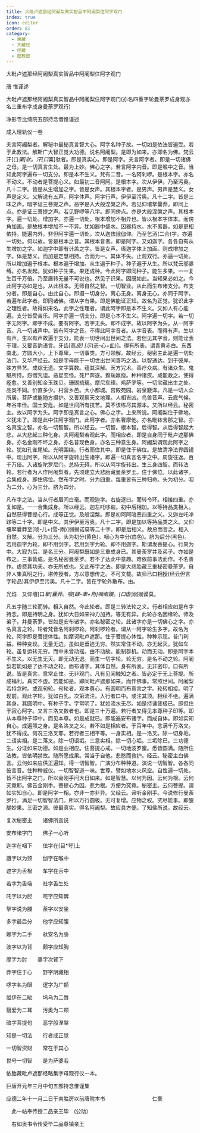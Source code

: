 ```yaml
---
title: 大毗卢遮那经阿阇梨真实智品中阿阇梨住阿字观门
index: true
icon: editor
order: 81
category:
  - 佛藏
  - 大藏经
  - 经藏
  - 密教部
---
```


  大毗卢遮那经阿阇梨真实智品中阿阇梨住阿字观门  

唐 惟谨述  

大毗卢遮那经阿阇梨真实智品中阿阇梨住阿字观门(亦名四重字轮曼荼罗成身观亦名三重布字成身曼荼罗观行)  

净影寺比绮院五部持念僧惟谨述  

成入理轨仪一卷  

夫言阿阇梨者。解秘中最秘真言智大心。阿字名种子故。一切如是依法皆遍受。若于此教法。解斯广大智正觉大功德。说名阿阇梨。是即为如来。亦即名为佛。梵云汗[口*栗]驮。汗[口*栗]驮者。即是真实心。即是阿字。夫言阿字者。即是一切诸佛之母。是一切真言生处。最为上妙。佛心之字。若言阿字内音。即是喉中之音。当知此阿字遍布一切支分。即是本不生义。梵有二音。一名阿刹啰。是根本字。亦名不动义。不动者是菩提心义。如最初二音阿阿。是根本字。次从伊伊。乃至污奥。凡十二字。皆是从生增加之字。皆是女声。其根本字者。是男声。男声是慧义。女声是定义。又解说有五声。阿字体声。阿字行声。伊伊至污奥。凡十二字。皆是三昧之声。暗字证三菩提之声。恶字是入大般涅槃之声。若见仰壤拏曩莽。即同上点。亦是证三菩提之声。若见野啰等八字。即同傍点。亦是大般涅槃之声。其根本字。遍一切处。增加字。亦遍一切处。根本增加不相异也。皆以根本字体本。而傍角加画。是故根本增加不一不异。犹如器中盛水。因器持水。水不离器。如是更相依持。能遍内外。非但阿字遍一切处。次从迦佉誐伽仰。乃至乞洒(二合)字。亦遍一切处。何以故。皆是根本之音。其根本音者。即是阿字。又如迦字。各各自有从生增加之字。如迦字中即有计盖之字。皆是女声。缘迦字体上加画。则成增加之字。体是慧义。而加是定慧相持。合而为一。其体不失。止观双行。亦遍一切处。所以增加遍于根本。根本遍于增加。从生遍于种子。种子遍于从生。所以梵云邬婆缚。亦名发起。犹如种子生果。果还成种。今此阿字即同种子。能生多果。一一复生百千万倍。乃至展转无量不可说也。然见子识果。因既如此。当知果必如之。今此阿字亦如是也。从此根本。无师自然之智。一切智业。从此而生布诸支分。布支分者。即是自心。由此自心。即摄一切身分。离心无身。离身无心。亦同于阿字。若遍布此字者。即同诸佛。谓从字有果。即是佛能证正知。故名为正觉。犹识此字之理性者。故得如来名。此字之性理者。谓此阿字即是本不生义。又如人有心能遍。支分皆受苦乐。阿字亦遍一切支分。即是心本不生义。阿字遍一切字。若一切字无阿字。即字不成。要有阿字。若字无头。即不成字。故以阿字为头。从一阿字音。凡一切诸声中。皆有阿字之音。不得此阿字音者。从字音表。而得有声。生以有声。生以有声故遍于支分。能表一切世间出世间之法。若但见其字音。则能诠表于理。又要音韵语言。牙齿[高*皮] [示*(恙-心+皿)]。得有所表。谓青黄赤白。东西南北。方圆大小。上下尊卑。一切事类。方可领解。故经云。秘密主此是遍一切处法门。又华严经云。如是字母能于一切世出世间善巧之法。以智通达。到于彼岸。殊方异艺。成综无遗。文字算数。蕴其深解。医方咒术。善疗众病。有诸众生。鬼魅所持。怨憎咒诅。恶星变怪。死尸奔逐。癫痫羸瘦。种种诸疾。咸能救之。使得痊愈。又善别知金玉珠贝。珊瑚琉璃。摩尼车璖。鸡萨罗等。一切宝藏出生之处。品类不同。价直多少。村营乡邑。大小都城。宫殿苑园。岩泉籔泽。凡是一切人众所居。菩萨或能随方摄护。又善观察天文地理。人相吉凶。鸟兽音声。云霞气候。年谷丰俭。国土安危。如是世间所有技艺。莫不该练尽其源本。又所以经云。秘密主。故以阿字为头。阿字即是真言之心。佛心之字。上来所说。阿阇梨住于佛地。义犹未了。即是此中住阿字观门。此阿字者。亦名奢摩他。亦名毗钵舍那之智。亦名真宝之智。亦名一切智智。所以经云。一切智。根本智。后得智。从后得智起大悲。从大悲起三种化身。夫阿阇梨若观此字。而相应者。即是自身同于毗卢遮那佛身。亦名金刚不坏之身。亦名普现色身。亦名三种意生身。阿阇梨谓观此阿字之轮。犹如孔雀尾轮。光明围绕。行者而住其中。即是住于佛位。是故清净法界圆镜中。现出阿字。所以从阿字旋转出生诸字。即遍一切真言名字之中。周旋往返。百千万倍。入诸旋陀罗尼门。总持无碍。所以从阿字旋转出。生三身四智。而转法轮。若行者为人作阿阇梨者。先须建立大悲胎藏曼荼罗王。住于佛位。以此诸字。合集成身。即住佛位。然布字之时。分为四重。每重皆有三种归命。头为初分。咽为二分。心为三分。脐为四分。  

凡布字之法。当从行者眉间白毫。而观迦字。右旋逐曰。而转令环。相接四重。亦复如是。一一合集成身。所以经云。迦左吒哆跛。初中后相加。以等持品类相入。自然获得菩提心行。成等正觉。及般涅槃。即是初阿阿暗恶四重之义。又迦左吒哆跢等二十字。即是中义。其伊伊至污奥。凡十二字。即是加以等持品类之义。又仰壤拏曩莽至[唬-儿+(雪-雨)]弱搦诺莫等二十字。即是后相义。故总而言之。相入自然。又解。分为三分。头为初分(黄色)。咽心为中分(白色)。脐为后分(黑色)。若用迦字为轮。即不用剑字。若用剑字为轮。即不用迦字。斯谓发菩提心。行果为中。大寂为后。是名三分。阿阇梨既如是三重成身已。其曼荼罗并及弟子。亦如是布之。三事皆成。是名秘密曼荼罗。若不了达此中意趣。难依前事法而作。不名善作。虚费其功夫。亦无所成也。又此布字之法。即是大悲胎藏三重秘密曼荼罗。自非人集真明之行。堪传授者。方以意想传之。不可文载。故师已口相授(经云但言字轮品)其伊伊至污奥。凡十二字。皆在字轮外散布。由。  

光焰　又仰壤[口*拏]曩莽。噞[肆-聿+角]喃南鑁。[口*虐]弱搦谟莫。  

凡五字随三轮而转。相入自然。今此轮者。即是三转法轮之义。行者相应如是布字持念。即是持明之身。犹如大日如来神力加持。等无有异。此轮亦名因缘轮。师及弟子。并曼荼罗。皆如是安布诸字。亦名秘密之轮。此诸字亦是一切佛心之字。亦名真言之轮。轮者梵音名阿刹啰轮。阿刹啰轮者。谓从一阿字轮生多字。故名为轮。阿字即是菩提体性。如摩诃毗卢遮那。住于菩提心体性。种种示现。普门利益。种种变现。无量无边。虽如是垂迹无穷。然实常住不动。亦无起灭。犹如车轮。虽复运转无穷。而中未曾动摇。由不动故。能制群机。动而无动。即是阿字本不生义。以无生无灭。即无动无退。而生一切字轮。轮无穷。是名不动之轮。阿阇梨若能如是了达不动之轮。而布诸字。其体自然。身有所表。无非密印。口有所说。皆是真言。意常止住。无非观门。凡有见闻触知之者。皆必定于无上菩提。所成福利。真实不虚。若能如是。即同毗卢遮那如来。而作佛事。常照世间。阿阇梨若持念时。或观句轮。句轮者。观本尊心。有圆明而布真言之字。轮转相接。明了现前。观此字轮。犹如白乳。次第流注。入行者口中。或注其顶。相续不绝。遍满其身。其圆明中。有种子字。字常明了。犹如流水无尽。如是持诵疲极已。即但住于寂心阿字。又言三洛叉数者也。即是三十万遍。若行者又得见本尊种子印等。即从本尊种子印中。而见本尊。如是成就已。即能遍安布诸字。而成自体。即如实知自心。成遍照之身。是名洛叉之义。若不如是相应者。于百年中。念满千万洛叉。犹不得成。何况三洛叉耶。若行者三相平等。一身实相。是一洛叉。除一切身垢。二语实相。是二落叉。除一切语垢。三意实相。除一切心垢。三垢除已。三功德生。分证如来功德。如是业相应。住菩提心戒。一切地波罗蜜。悉皆圆满。随所住法教。皆依明禁故。随所愿成果。常当于自他。悲愍而救护。经云。秘密主白佛言。云何如来应供正遍知。得一切智智。广演分布种种道。演说一切智智。各各同彼言音。住种种威仪。一切智智道一味。世尊。譬如地水火风空。自性遍一切处。皆不出阿字之门。所以金刚手问大日如来。如是智慧。以何为因。云何为根。云何究竟耶。佛告金刚手。菩提心为因。悲为根。方便为究竟。秘密主。云何菩提。谓如实知自心。即是阿字一相。亦非一亦非异。又经云。谛听金刚手。今说修行曼荼罗行。满足一切智智法门。所以万行圆极。无可复增。应物之权。究尽能事。即醍醐妙果。三密之源。彼最真实。得名阿阇梨。故应具方便。了知佛所说。故经云。  

复次秘密主　　诸佛所宣说  

安布诸字门　　佛子一心听  

迦字在咽下　　佉字在[目*咢]上  

誐字以为颈　　伽字在喉中  

遮字为舌根　　车字在舌中  

若字为舌端　　社字舌生处  

吒字以为胫　　咤字应知髀  

拏字说为腰　　荼字以安坐  

多字最后分　　他字应知腹  

娜字为二手　　驮安名为胁  

波字以为背　　颇字应知胸  

摩字为肘　　婆字次臂下  

莽字住于心　　野字阴藏相  

啰字名为眼　　逻字为广额  

缢伊在二眦　　坞乌为二唇  

翳爱为二耳　　污奥为二颊  

暗字菩提句　　恶字般涅槃  

知是一切法　　行者成正觉  

一切智资财　　常在于其心  

世号一切智　　是为萨婆若  

依胎藏毗卢遮那经略集字母观行仪一本。  

巨唐开元年三月中旬五部持念惟谨集  

应德二年十一月二日于南胜房以前唐院本书　　　　　　　　　仁豪  

　此一帖奉传授二品亲王毕　(公助)  

　右如奥书令传受毕二品尊镇亲王  
